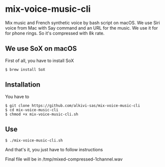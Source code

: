 # mix-voice-music-cli
Mix music and French synthetic voice by bash script on macOS.
We use Siri voice from Mac with Say command and an URL for the music.
We use it for for phone rings. So it's compressed with 8k rate.

## We use SoX on macOS
First of all, you have to install SoX

   `$ brew install SoX`

## Installation 
You have to 
   ```
   $ git clone https://github.com/alkivi-sas/mix-voice-music-cli
   $ cd mix-voice-music-cli
   $ chmod +x mix-voice-music-cli.sh
   ```
## Use
   `$ ./mix-voice-music-cli.sh`

And that's it, you just have to follow instructions

Final file will be in /tmp/mixed-compressed-1channel.wav

